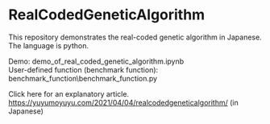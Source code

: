 # RealCodedGeneticAlgorithm

This repository demonstrates the real-coded genetic algorithm in Japanese.  
The language is python.  
  
Demo: demo_of_real_coded_genetic_algorithm.ipynb  
User-defined function (benchmark function): benchmark_function\benchmark_function.py  

Click here for an explanatory article. https://yuyumoyuyu.com/2021/04/04/realcodedgeneticalgorithm/ (in Japanese)
